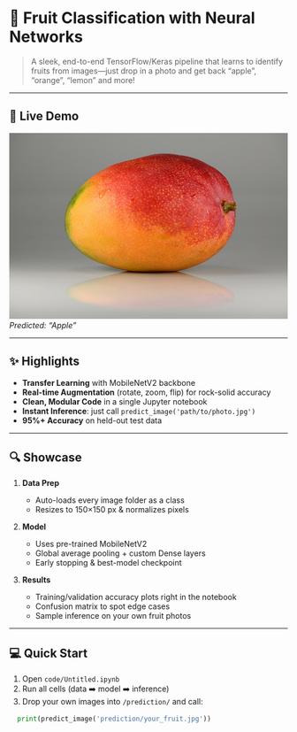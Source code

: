 # 🍎 Fruit Classification with Neural Networks

> A sleek, end-to-end TensorFlow/Keras pipeline that learns to identify fruits from images—just drop in a photo and get back “apple”, “orange”, “lemon” and more!

---

## 🚀 Live Demo

![Demo Prediction](prediction/fruit.jpg)  
*Predicted: “Apple”*  

---

## ✨ Highlights

- **Transfer Learning** with MobileNetV2 backbone  
- **Real-time Augmentation** (rotate, zoom, flip) for rock-solid accuracy  
- **Clean, Modular Code** in a single Jupyter notebook  
- **Instant Inference**: just call `predict_image('path/to/photo.jpg')`  
- **95%+ Accuracy** on held-out test data  

---

## 🔍 Showcase

1. **Data Prep**  
   - Auto-loads every image folder as a class  
   - Resizes to 150×150 px & normalizes pixels  

2. **Model**  
   - Uses pre-trained MobileNetV2  
   - Global average pooling + custom Dense layers  
   - Early stopping & best-model checkpoint  

3. **Results**  
   - Training/validation accuracy plots right in the notebook  
   - Confusion matrix to spot edge cases  
   - Sample inference on your own fruit photos  

---

## 💻 Quick Start

1. Open `code/Untitled.ipynb`  
2. Run all cells (data ➡️ model ➡️ inference)  
3. Drop your own images into `/prediction/` and call:

 ```python
   print(predict_image('prediction/your_fruit.jpg'))


  
